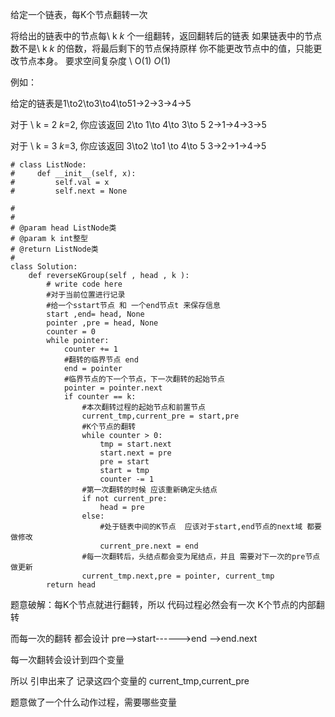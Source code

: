 给定一个链表，每K个节点翻转一次

将给出的链表中的节点每\ k *k* 个一组翻转，返回翻转后的链表
如果链表中的节点数不是\ k *k* 的倍数，将最后剩下的节点保持原样
你不能更改节点中的值，只能更改节点本身。
要求空间复杂度 \ O(1) *O*(1)

例如：

给定的链表是1\to2\to3\to4\to51→2→3→4→5

对于 \ k = 2 *k*=2, 你应该返回 2\to 1\to 4\to 3\to 5  2→1→4→3→5

对于 \ k = 3 *k*=3, 你应该返回 3\to2 \to1 \to 4\to 5   3→2→1→4→5





```
# class ListNode:
#     def __init__(self, x):
#         self.val = x
#         self.next = None

#
# 
# @param head ListNode类 
# @param k int整型 
# @return ListNode类
#
class Solution:
    def reverseKGroup(self , head , k ):
        # write code here
        #对于当前位置进行记录
        #给一个sstart节点 和 一个end节点t 来保存信息
        start ,end= head, None
        pointer ,pre = head, None
        counter = 0
        while pointer:
            counter += 1
            #翻转的临界节点 end
            end = pointer
            #临界节点的下一个节点，下一次翻转的起始节点
            pointer = pointer.next
            if counter == k:
            	#本次翻转过程的起始节点和前置节点
                current_tmp,current_pre = start,pre
                #K个节点的翻转
                while counter > 0:
                    tmp = start.next
                    start.next = pre
                    pre = start
                    start = tmp
                    counter -= 1
                #第一次翻转的时候 应该重新确定头结点
                if not current_pre:
                    head = pre
                else:
                    #处于链表中间的K节点  应该对于start,end节点的next域 都要做修改
                    current_pre.next = end
                #每一次翻转后，头结点都会变为尾结点，并且 需要对下一次的pre节点做更新
				current_tmp.next,pre = pointer, current_tmp
        return head

```

题意破解：每K个节点就进行翻转，所以 代码过程必然会有一次 K个节点的内部翻转

而每一次的翻转 都会设计    pre-->start------>end -->end.next

每一次翻转会设计到四个变量   

所以 引申出来了 记录这四个变量的 current_tmp,current_pre

题意做了一个什么动作过程，需要哪些变量
